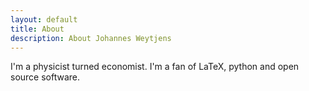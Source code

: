 ```yaml
---
layout: default
title: About
description: About Johannes Weytjens
---
```


<p></p>
I'm a physicist turned economist. I'm a fan of LaTeX, python and open source software. 
